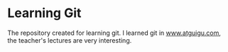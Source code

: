 # Learning Git
The repository created for learning git.
I learned git in www.atguigu.com, the teacher's lectures are very interesting.

